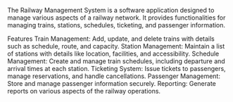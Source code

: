 The Railway Management System is a software application designed to manage various aspects of a railway network. It provides functionalities for managing trains, stations, schedules, ticketing, and passenger information.

Features
Train Management: Add, update, and delete trains with details such as schedule, route, and capacity.
Station Management: Maintain a list of stations with details like location, facilities, and accessibility.
Schedule Management: Create and manage train schedules, including departure and arrival times at each station.
Ticketing System: Issue tickets to passengers, manage reservations, and handle cancellations.
Passenger Management: Store and manage passenger information securely.
Reporting: Generate reports on various aspects of the railway operations.
